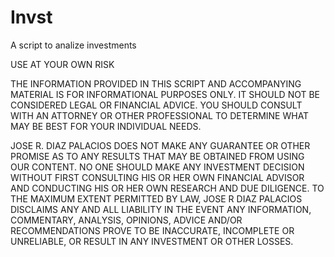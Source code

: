 Invst
======

A script to analize investments

USE AT YOUR OWN RISK

THE INFORMATION PROVIDED IN THIS SCRIPT AND ACCOMPANYING MATERIAL IS FOR INFORMATIONAL PURPOSES ONLY.  IT SHOULD NOT BE CONSIDERED LEGAL OR FINANCIAL ADVICE.  YOU SHOULD CONSULT WITH AN ATTORNEY OR OTHER PROFESSIONAL TO DETERMINE WHAT MAY BE BEST FOR YOUR INDIVIDUAL NEEDS.

JOSE R. DIAZ PALACIOS DOES NOT MAKE ANY GUARANTEE OR OTHER PROMISE AS TO ANY RESULTS THAT MAY BE OBTAINED FROM USING OUR CONTENT. NO ONE SHOULD MAKE ANY INVESTMENT DECISION WITHOUT FIRST CONSULTING HIS OR HER OWN FINANCIAL ADVISOR AND CONDUCTING HIS OR HER OWN RESEARCH AND DUE DILIGENCE. TO THE MAXIMUM EXTENT PERMITTED BY LAW, JOSE R DIAZ PALACIOS DISCLAIMS ANY AND ALL LIABILITY IN THE EVENT ANY INFORMATION, COMMENTARY, ANALYSIS, OPINIONS, ADVICE AND/OR RECOMMENDATIONS PROVE TO BE INACCURATE, INCOMPLETE OR UNRELIABLE, OR RESULT IN ANY INVESTMENT OR OTHER LOSSES.